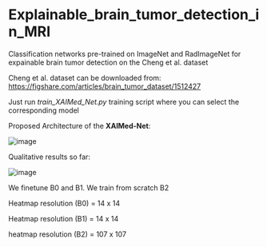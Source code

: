 # Explainable_brain_tumor_detection_in_MRI
Classification networks pre-trained on ImageNet and RadImageNet for expainable brain tumor detection on the Cheng et al. dataset

Cheng et al. dataset can be downloaded from:
https://figshare.com/articles/brain_tumor_dataset/1512427

Just run *train_XAIMed_Net.py* training script where you can select the corresponding model

Proposed Architecture of the **XAIMed-Net**:

![image](https://github.com/juliadietlmeier/Explainable_brain_tumor_detection_in_MRI/assets/79544193/caf5edb9-cb42-41b0-8db0-e035d7210a5f)


Qualitative results so far:

![image](https://github.com/juliadietlmeier/Explainable_brain_tumor_detection/assets/79544193/5c7417a6-0d2e-41d5-86ef-368635ca2bc6)


We finetune B0 and B1. We train from scratch B2

Heatmap resolution (B0) = 14 x 14

Heatmap resolution (B1) = 14 x 14

heatmap resolution (B2) = 107 x 107
